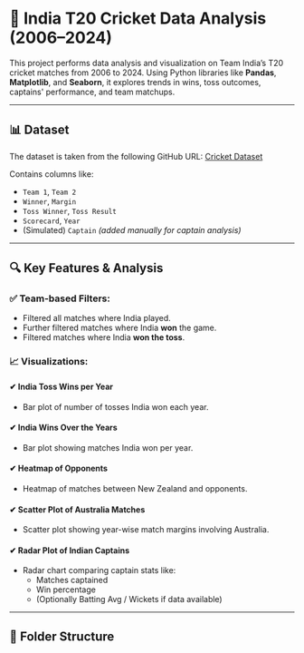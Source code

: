 # 🏏 India T20 Cricket Data Analysis (2006–2024)

This project performs data analysis and visualization on Team India’s T20 cricket matches from 2006 to 2024. Using Python libraries like **Pandas**, **Matplotlib**, and **Seaborn**, it explores trends in wins, toss outcomes, captains' performance, and team matchups.

---

## 📊 Dataset

The dataset is taken from the following GitHub URL:
[Cricket Dataset](https://raw.githubusercontent.com/badapa1502/Cricket-Data-Analysis-T20/refs/heads/main/Datasets/india_T20_matches_2006-2024.csv)

Contains columns like:
- `Team 1`, `Team 2`
- `Winner`, `Margin`
- `Toss Winner`, `Toss Result`
- `Scorecard`, `Year`
- (Simulated) `Captain` *(added manually for captain analysis)*

---

## 🔍 Key Features & Analysis

### ✅ Team-based Filters:
- Filtered all matches where India played.
- Further filtered matches where India **won** the game.
- Filtered matches where India **won the toss**.

### 📈 Visualizations:

#### ✔ India Toss Wins per Year
- Bar plot of number of tosses India won each year.

#### ✔ India Wins Over the Years
- Bar plot showing matches India won per year.

#### ✔ Heatmap of Opponents
- Heatmap of matches between New Zealand and opponents.

#### ✔ Scatter Plot of Australia Matches
- Scatter plot showing year-wise match margins involving Australia.

#### ✔ Radar Plot of Indian Captains
- Radar chart comparing captain stats like:
  - Matches captained
  - Win percentage
  - (Optionally Batting Avg / Wickets if data available)

---

## 📁 Folder Structure

